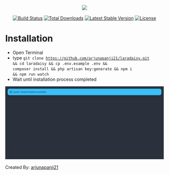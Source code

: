 <p align="center"><a href="https://laravel.com" target="_blank"><img src="https://raw.githubusercontent.com/laravel/art/master/logo-lockup/5%20SVG/2%20CMYK/1%20Full%20Color/laravel-logolockup-cmyk-red.svg" width="400"></a></p>

<p align="center">
<a href="https://travis-ci.org/laravel/framework"><img src="https://travis-ci.org/laravel/framework.svg" alt="Build Status"></a>
<a href="https://packagist.org/packages/laravel/framework"><img src="https://img.shields.io/packagist/dt/laravel/framework" alt="Total Downloads"></a>
<a href="https://packagist.org/packages/laravel/framework"><img src="https://img.shields.io/packagist/v/laravel/framework" alt="Latest Stable Version"></a>
<a href="https://packagist.org/packages/laravel/framework"><img src="https://img.shields.io/packagist/l/laravel/framework" alt="License"></a>
</p>

# Installation
- Open Terminal
- type <code>git clone https://github.com/arjunapanji21/laradaisy.git && cd laradaisy && cp .env.example .env && composer install && php artisan key:generate && npm i && npm run watch</code>
- Wait until installation process completed

<img src="/public/img/screenshot01.png">

<p style="margin-left:auto;">Created By: <a href="https://github.com/arjunapanji21" target="_blank">arjunapanji21</a></p>
